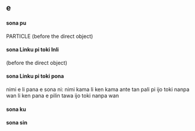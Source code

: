 ## e

#### sona pu

PARTICLE (before the direct object)

#### sona Linku pi toki Inli

(before the direct object)

#### sona Linku pi toki pona

nimi e li pana e sona ni: nimi kama li ken kama ante tan pali pi ijo toki nanpa wan li ken pana e pilin tawa ijo toki nanpa wan

#### sona ku



#### sona sin

